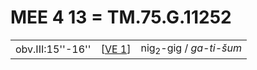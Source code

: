 # MEE 4 13 = TM.75.G.11252 

|                   |          |                                   |
| ----------------- | -------- | --------------------------------- |
| obv.III:15''-16'' | [[VE 1]] | nig<sub>2</sub>-gig / *ga-ti-šum* |


[//begin]: # "Autogenerated link references for markdown compatibility"
[VE 1]: <VE 1> "VE 1"
[//end]: # "Autogenerated link references"